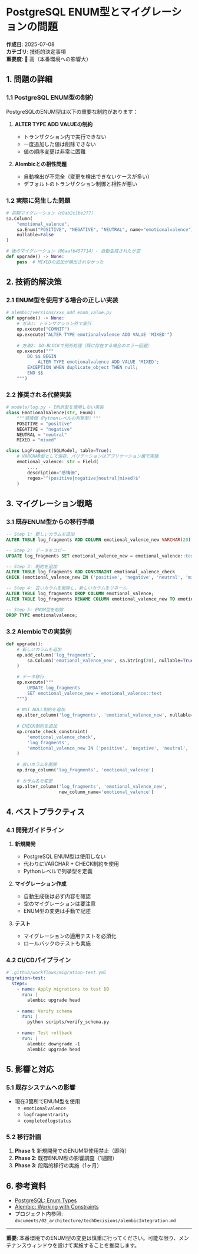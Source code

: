 # PostgreSQL ENUM型とマイグレーションの問題

**作成日**: 2025-07-08  
**カテゴリ**: 技術的決定事項  
**重要度**: 🔴 高（本番環境への影響大）

## 1. 問題の詳細

### 1.1 PostgreSQL ENUM型の制約
PostgreSQLのENUM型は以下の重要な制約があります：

1. **ALTER TYPE ADD VALUEの制約**
   - トランザクション内で実行できない
   - 一度追加した値は削除できない
   - 値の順序変更は非常に困難

2. **Alembicとの相性問題**
   - 自動検出が不完全（変更を検出できないケースが多い）
   - デフォルトのトランザクション制御と相性が悪い

### 1.2 実際に発生した問題
```python
# 初期マイグレーション（c8ab2c1be277）
sa.Column(
    "emotional_valence", 
    sa.Enum("POSITIVE", "NEGATIVE", "NEUTRAL", name="emotionalvalence"), 
    nullable=False
)

# 後のマイグレーション（06aafb457714）- 自動生成されたが空
def upgrade() -> None:
    pass  # MIXEDの追加が検出されなかった
```

## 2. 技術的解決策

### 2.1 ENUM型を使用する場合の正しい実装

```python
# alembic/versions/xxx_add_enum_value.py
def upgrade() -> None:
    # 方法1: トランザクション外で実行
    op.execute("COMMIT")
    op.execute("ALTER TYPE emotionalvalence ADD VALUE 'MIXED'")
    
    # 方法2: DO-BLOCKで例外処理（既に存在する場合のエラー回避）
    op.execute("""
        DO $$ BEGIN 
            ALTER TYPE emotionalvalence ADD VALUE 'MIXED';
        EXCEPTION WHEN duplicate_object THEN null;
        END $$
    """)
```

### 2.2 推奨される代替実装

```python
# models/log.py - ENUM型を使用しない実装
class EmotionalValence(str, Enum):
    """感情価（Pythonレベルの列挙型）"""
    POSITIVE = "positive"
    NEGATIVE = "negative"
    NEUTRAL = "neutral"
    MIXED = "mixed"

class LogFragment(SQLModel, table=True):
    # VARCHAR型として保存、バリデーションはアプリケーション層で実施
    emotional_valence: str = Field(
        ...,
        description="感情価",
        regex="^(positive|negative|neutral|mixed)$"
    )
```

## 3. マイグレーション戦略

### 3.1 既存ENUM型からの移行手順

```sql
-- Step 1: 新しいカラムを追加
ALTER TABLE log_fragments ADD COLUMN emotional_valence_new VARCHAR(20);

-- Step 2: データをコピー
UPDATE log_fragments SET emotional_valence_new = emotional_valence::text;

-- Step 3: 制約を追加
ALTER TABLE log_fragments ADD CONSTRAINT emotional_valence_check 
CHECK (emotional_valence_new IN ('positive', 'negative', 'neutral', 'mixed'));

-- Step 4: 古いカラムを削除し、新しいカラムをリネーム
ALTER TABLE log_fragments DROP COLUMN emotional_valence;
ALTER TABLE log_fragments RENAME COLUMN emotional_valence_new TO emotional_valence;

-- Step 5: ENUM型を削除
DROP TYPE emotionalvalence;
```

### 3.2 Alembicでの実装例

```python
def upgrade():
    # 新しいカラムを追加
    op.add_column('log_fragments', 
        sa.Column('emotional_valence_new', sa.String(20), nullable=True)
    )
    
    # データ移行
    op.execute("""
        UPDATE log_fragments 
        SET emotional_valence_new = emotional_valence::text
    """)
    
    # NOT NULL制約を追加
    op.alter_column('log_fragments', 'emotional_valence_new', nullable=False)
    
    # CHECK制約を追加
    op.create_check_constraint(
        'emotional_valence_check',
        'log_fragments',
        "emotional_valence_new IN ('positive', 'negative', 'neutral', 'mixed')"
    )
    
    # 古いカラムを削除
    op.drop_column('log_fragments', 'emotional_valence')
    
    # カラム名を変更
    op.alter_column('log_fragments', 'emotional_valence_new', 
                    new_column_name='emotional_valence')
```

## 4. ベストプラクティス

### 4.1 開発ガイドライン

1. **新規開発**
   - PostgreSQL ENUM型は使用しない
   - 代わりにVARCHAR + CHECK制約を使用
   - Pythonレベルで列挙型を定義

2. **マイグレーション作成**
   - 自動生成後は必ず内容を確認
   - 空のマイグレーションは要注意
   - ENUM型の変更は手動で記述

3. **テスト**
   - マイグレーションの適用テストを必須化
   - ロールバックのテストも実施

### 4.2 CI/CDパイプライン

```yaml
# .github/workflows/migration-test.yml
migration-test:
  steps:
    - name: Apply migrations to test DB
      run: |
        alembic upgrade head
        
    - name: Verify schema
      run: |
        python scripts/verify_schema.py
        
    - name: Test rollback
      run: |
        alembic downgrade -1
        alembic upgrade head
```

## 5. 影響と対応

### 5.1 既存システムへの影響
- 現在3箇所でENUM型を使用
  - `emotionalvalence`
  - `logfragmentrarity`
  - `completedlogstatus`

### 5.2 移行計画
1. **Phase 1**: 新規開発でのENUM型使用禁止（即時）
2. **Phase 2**: 既存ENUM型の影響調査（1週間）
3. **Phase 3**: 段階的移行の実施（1ヶ月）

## 6. 参考資料

- [PostgreSQL: Enum Types](https://www.postgresql.org/docs/current/datatype-enum.html)
- [Alembic: Working with Constraints](https://alembic.sqlalchemy.org/en/latest/ops.html#alembic.operations.Operations.create_check_constraint)
- プロジェクト内参照: `documents/02_architecture/techDecisions/alembicIntegration.md`

---

**重要**: 本番環境でのENUM型の変更は慎重に行ってください。可能な限り、メンテナンスウィンドウを設けて実施することを推奨します。